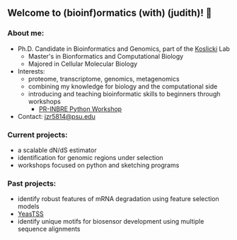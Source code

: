 ## Welcome to (bioinf)ormatics (with) (judith)! 👋

### About me:
- Ph.D. Candidate in Bioinformatics and Genomics, part of the [Koslicki](https://koslickilab.github.io/Koslicki-lab-PSU/) Lab 
  - Master's in Bionformatics and Computational Biology
  - Majored in Cellular Molecular Biology
- Interests:
  - proteome, transcriptome, genomics, metagenomics
  - combining my knowledge for biology and the computational side
  - introducing and teaching bioinformatic skills to beginners through workshops
    - [PR-INBRE Python Workshop](https://github.com/bioinfwithjudith/PR-INBRE_Python_Workshop)
- Contact: jzr5814@psu.edu

### Current projects:
- a scalable dN/dS estimator
- identification for genomic regions under selection
- workshops focused on python and sketching programs

### Past projects:
- identify robust features of mRNA degradation using feature selection models 
- [YeasTSS](http://www.yeastss.org)
- identify unique motifs for biosensor development using multiple sequence alignments
